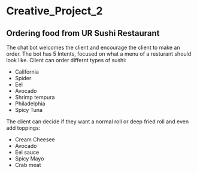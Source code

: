 # Creative_Project_2

## Ordering food from UR Sushi Restaurant 

The chat bot welcomes the client and encourage the client to make an order. The bot has 5 Intents, focused on what a menu of a resturant should look like. 
Client can order differnt types of sushi:
* California 
* Spider
* Eel 
* Avocado 
* Shrimp tempura
* Philadelphia 
* Spicy Tuna 

The client can decide if they want a normal roll or deep fried roll and even add toppings:

* Cream Cheesee
* Avocado 
* Eel sauce 
* Spicy Mayo 
* Crab meat 
